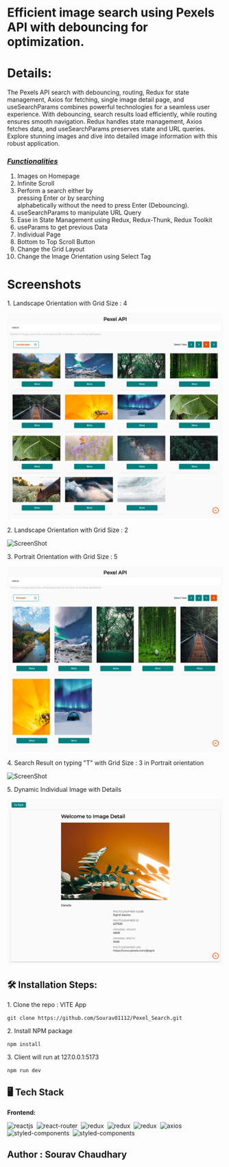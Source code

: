 # **Efficient image search using Pexels API with debouncing for optimization.**

<h1>Details:</h1>
<p>The Pexels API search with debouncing, routing, Redux for state management, Axios for fetching, single image detail page, and useSearchParams combines powerful technologies for a seamless user experience. With debouncing, search results load efficiently, while routing ensures smooth navigation. Redux handles state management, Axios fetches data, and useSearchParams preserves state and URL queries. Explore stunning images and dive into detailed image information with this robust application.</p>

### _<u>Functionalities</u>_

1. Images on Homepage
2. Infinite Scroll
3. Perform a search either by <br/> pressing Enter or by searching  <br/> alphabetically without the need to press Enter (Debouncing).
4. useSearchParams to manipulate URL Query 
5. Ease in State Management using Redux, Redux-Thunk, Redux Toolkit
6. useParams to get previous Data
7. Individual Page
8. Bottom to Top Scroll Button
9. Change the Grid Layout 
10. Change the Image Orientation using Select Tag


<h1>Screenshots</h1>
<p>1. Landscape Orientation with Grid Size : 4</p>

![ScreenShot](./src/assets/1.png)

<p>2. Landscape Orientation with Grid Size : 2</p>

![ScreenShot](./src/assets/2.png)

<p>3. Portrait Orientation with Grid Size : 5</p>

![ScreenShot](./src/assets/3.png)

<p>4. Search Result on typing "T" with Grid Size : 3 in Portrait orientation</p>

![ScreenShot](./src/assets/4.png)

<p>5. Dynamic Individual Image with Details</p>

![ScreenShot](./src/assets/5.png)





<h2>🛠️ Installation Steps:</h2>

<p>1. Clone the repo : VITE App</p>

```
git clone https://github.com/Sourav01112/Pexel_Search.git
```

<p>2. Install NPM package</p>

```
npm install
```

<p>3. Client will run at 127.0.0.1:5173</p>

```
npm run dev
```

  
## 🖥️ Tech Stack
**Frontend:**

![reactjs](https://img.shields.io/badge/React-20232A?style=for-the-badge&logo=react&logoColor=61DAFB)&nbsp;
![react-router](https://img.shields.io/badge/React_Router-CA4245?style=for-the-badge&logo=react-router&logoColor=white)&nbsp;
![redux](https://img.shields.io/badge/Redux-593D88?style=for-the-badge&logo=redux&logoColor=white)&nbsp;
![redux](https://img.shields.io/badge/redux-thunk-593D88?style=for-the-badge&logo=redux&logoColor=white)&nbsp;
![redux](https://img.shields.io/badge/redux-toolkit-yellow?style=for-the-badge&logo=redux&logoColor=white)&nbsp;
![axios](https://img.shields.io/badge/axios-yellow?style=for-the-badge&logo=axios&logoColor=white)&nbsp;
![styled-components](https://img.shields.io/badge/styled--Components-orange?style=for-the-badge&logo=styled-components&logoColor=white)&nbsp;
![styled-components](https://img.shields.io/badge/react-toastify-green?style=for-the-badge&logo=styled-components&logoColor=white)&nbsp;


<h2>Author : Sourav Chaudhary</h2>

